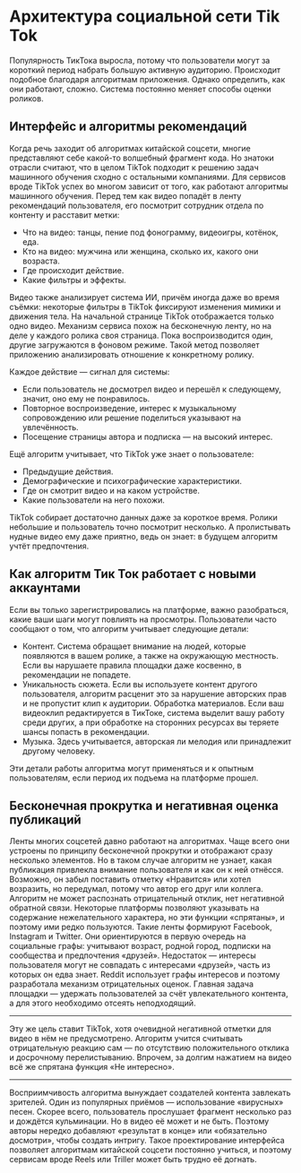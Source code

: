 # Архитектура социальной сети Tik Tok
Популярность ТикТока выросла, потому что пользователи могут за короткий период набрать большую активную аудиторию. Происходит подобное благодаря алгоритмам приложения. Однако определить, как они работают, сложно. Система постоянно меняет способы оценки роликов.

## Интерфейс и алгоритмы рекомендаций

Когда речь заходит об алгоритмах китайской соцсети, многие представляют себе какой-то волшебный фрагмент кода. Но знатоки отрасли считают, что в целом TikTok подходит к решению задач машинного обучения сходно с остальными компаниями.
Для сервисов вроде TikTok успех во многом зависит от того, как работают алгоритмы машинного обучения.
Перед тем как видео попадёт в ленту рекомендаций пользователя, его посмотрит сотрудник отдела по контенту и расставит метки:

+ Что на видео: танцы, пение под фонограмму, видеоигры, котёнок, еда.
+ Кто на видео: мужчина или женщина, сколько их, какого они возраста.
+ Где происходит действие.
+ Какие фильтры и эффекты.

Видео также анализирует система ИИ, причём иногда даже во время съёмки: некоторые фильтры в TikTok фиксируют изменения мимики и движения тела.
На начальной странице TikTok отображается только одно видео. Механизм сервиса похож на бесконечную ленту, но на деле у каждого ролика своя страница. Пока воспроизводится один, другие загружаются в фоновом режиме. Такой метод позволяет приложению анализировать отношение к конкретному ролику.

Каждое действие — сигнал для системы:
+ Если пользователь не досмотрел видео и перешёл к следующему, значит, оно ему не понравилось.
+ Повторное воспроизведение, интерес к музыкальному сопровождению или решение поделиться указывают на увлечённость.
+ Посещение страницы автора и подписка — на высокий интерес.

Ещё алгоритм учитывает, что TikTok уже знает о пользователе:
+ Предыдущие действия.
+ Демографические и психографические характеристики.
+ Где он смотрит видео и на каком устройстве.
+ Какие пользователи на него похожи.

TikTok собирает достаточно данных даже за короткое время. Ролики небольшие и пользователь точно посмотрит несколько. А пролистывать нудные видео ему даже приятно, ведь он знает: в будущем алгоритм учтёт предпочтения.
## Как алгоритм Тик Ток работает с новыми аккаунтами
Если вы только зарегистрировались на платформе, важно разобраться, какие ваши шаги могут повлиять на просмотры. Пользователи часто сообщают о том, что алгоритм учитывает следующие детали:
+ Контент. Система обращает внимание на людей, которые появляются в вашем ролике, а также на окружающую местность. Если вы нарушаете правила площадки даже косвенно, в рекомендации не попадете.
+ Уникальность сюжета. Если вы используете контент другого пользователя, алгоритм расценит это за нарушение авторских прав и не пропустит клип к аудитории.
Обработка материалов. Если ваш видеоклип редактируется в ТикТоке, система выделит вашу работу среди других, а при обработке на сторонних ресурсах вы теряете шансы попасть в рекомендации.
+ Музыка. Здесь учитывается, авторская ли мелодия или принадлежит другому человеку. 

Эти детали работы алгоритма могут применяться и к опытным пользователям, если период их подъема на платформе прошел.
## Бесконечная прокрутка и негативная оценка публикаций
Ленты многих соцсетей давно работают на алгоритмах. Чаще всего они устроены по принципу бесконечной прокрутки и отображают сразу несколько элементов. Но в таком случае алгоритм не узнает, какая публикация привлекла внимание пользователя и как он к ней отнёсся.
Возможно, он забыл поставить отметку «Нравится» или хотел возразить, но передумал, потому что автор его друг или коллега. Алгоритм не может распознать отрицательный отклик, нет негативной обратной связи. Некоторые платформы позволяют указывать на содержание нежелательного характера, но эти функции «спрятаны», и поэтому ими редко пользуются.
Такие ленты формируют Facebook, Instagram и Twitter. Они ориентируются в первую очередь на социальные графы: учитывают возраст, родной город, подписки на сообщества и предпочтения «друзей». Недостаток — интересы пользователя могут не совпадать с интересами «друзей», часть из которых он едва знает.
Reddit использует графы интересов и поэтому разработала механизм отрицательных оценок. Главная задача площадки — удержать пользователей за счёт увлекательного контента, а для этого необходимо отсеять неподходящий.
_____________________________________________________________________________________
Эту же цель ставит TikTok, хотя очевидной негативной отметки для видео в нём не предусмотрено. Алгоритм учится считывать отрицательную реакцию сам — по отсутствию положительного отклика и досрочному перелистыванию. Впрочем, за долгим нажатием на видео всё же спрятана функция «Не интересно».
______________________________________________________________________________________________
Восприимчивость алгоритма вынуждает создателей контента завлекать зрителей. Один из популярных приёмов — использование «вирусных» песен. Скорее всего, пользователь прослушает фрагмент несколько раз и дождётся кульминации. Но в видео её может и не быть. Поэтому авторы нередко добавляют «результат в конце» или «обязательно досмотри», чтобы создать интригу.
Такое проектирование интерфейса позволяет алгоритмам китайской соцсети постоянно учиться, и поэтому сервисам вроде Reels или Triller может быть трудно её догнать.
